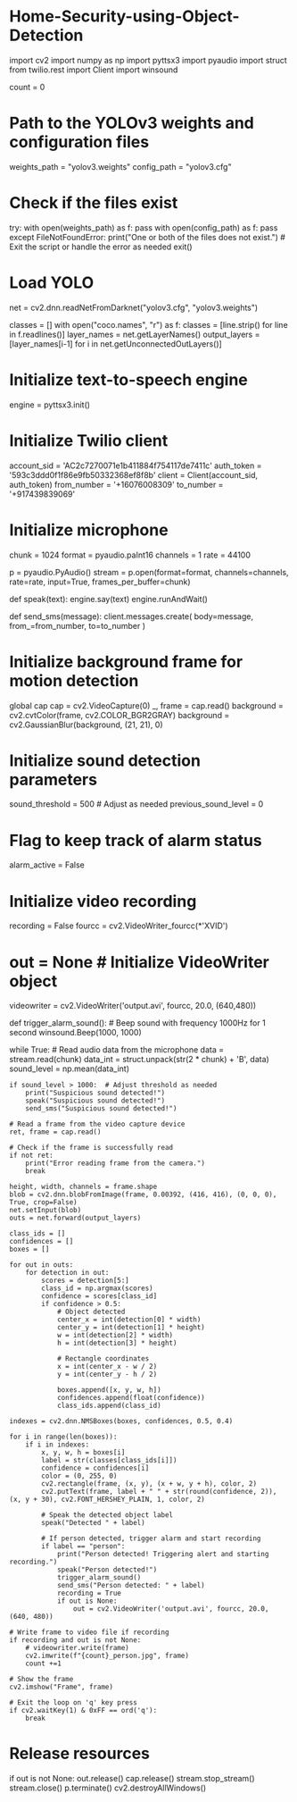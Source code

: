# Home-Security-using-Object-Detection
import cv2
import numpy as np
import pyttsx3
import pyaudio
import struct
from twilio.rest import Client
import winsound

count = 0

# Path to the YOLOv3 weights and configuration files
weights_path = "yolov3.weights"
config_path = "yolov3.cfg"

# Check if the files exist
try:
    with open(weights_path) as f:
        pass
    with open(config_path) as f:
        pass
except FileNotFoundError:
    print("One or both of the files does not exist.")
    # Exit the script or handle the error as needed
    exit()

# Load YOLO
net = cv2.dnn.readNetFromDarknet("yolov3.cfg", "yolov3.weights")

classes = []
with open("coco.names", "r") as f:
    classes = [line.strip() for line in f.readlines()]
layer_names = net.getLayerNames()
output_layers = [layer_names[i-1] for i in net.getUnconnectedOutLayers()]

# Initialize text-to-speech engine
engine = pyttsx3.init()

# Initialize Twilio client
account_sid = 'AC2c7270071e1b411884f754117de7411c'
auth_token = '593c3ddd0f1f86e9fb50332368ef8f8b'
client = Client(account_sid, auth_token)
from_number = '+16076008309'
to_number = '+917439839069'

# Initialize microphone
chunk = 1024
format = pyaudio.paInt16
channels = 1
rate = 44100

p = pyaudio.PyAudio()
stream = p.open(format=format,
                channels=channels,
                rate=rate,
                input=True,
                frames_per_buffer=chunk)

def speak(text):
    engine.say(text)
    engine.runAndWait()

def send_sms(message):
    client.messages.create(
        body=message,
        from_=from_number,
        to=to_number
    )

# Initialize background frame for motion detection
global cap
cap = cv2.VideoCapture(0)
_, frame = cap.read()
background = cv2.cvtColor(frame, cv2.COLOR_BGR2GRAY)
background = cv2.GaussianBlur(background, (21, 21), 0)

# Initialize sound detection parameters
sound_threshold = 500  # Adjust as needed
previous_sound_level = 0

# Flag to keep track of alarm status
alarm_active = False

# Initialize video recording
recording = False
fourcc = cv2.VideoWriter_fourcc(*'XVID')
# out = None  # Initialize VideoWriter object
videowriter = cv2.VideoWriter('output.avi', fourcc, 20.0, (640,480))

def trigger_alarm_sound():
    # Beep sound with frequency 1000Hz for 1 second
    winsound.Beep(1000, 1000)

while True:
    # Read audio data from the microphone
    data = stream.read(chunk)
    data_int = struct.unpack(str(2 * chunk) + 'B', data)
    sound_level = np.mean(data_int)

    if sound_level > 1000:  # Adjust threshold as needed
        print("Suspicious sound detected!")
        speak("Suspicious sound detected!")
        send_sms("Suspicious sound detected!")

    # Read a frame from the video capture device
    ret, frame = cap.read()

    # Check if the frame is successfully read
    if not ret:
        print("Error reading frame from the camera.")
        break

    height, width, channels = frame.shape
    blob = cv2.dnn.blobFromImage(frame, 0.00392, (416, 416), (0, 0, 0), True, crop=False)
    net.setInput(blob)
    outs = net.forward(output_layers)

    class_ids = []
    confidences = []
    boxes = []

    for out in outs:
        for detection in out:
            scores = detection[5:]
            class_id = np.argmax(scores)
            confidence = scores[class_id]
            if confidence > 0.5:
                # Object detected
                center_x = int(detection[0] * width)
                center_y = int(detection[1] * height)
                w = int(detection[2] * width)
                h = int(detection[3] * height)

                # Rectangle coordinates
                x = int(center_x - w / 2)
                y = int(center_y - h / 2)

                boxes.append([x, y, w, h])
                confidences.append(float(confidence))
                class_ids.append(class_id)

    indexes = cv2.dnn.NMSBoxes(boxes, confidences, 0.5, 0.4)

    for i in range(len(boxes)):
        if i in indexes:
            x, y, w, h = boxes[i]
            label = str(classes[class_ids[i]])
            confidence = confidences[i]
            color = (0, 255, 0)
            cv2.rectangle(frame, (x, y), (x + w, y + h), color, 2)
            cv2.putText(frame, label + " " + str(round(confidence, 2)), (x, y + 30), cv2.FONT_HERSHEY_PLAIN, 1, color, 2)

            # Speak the detected object label
            speak("Detected " + label)

            # If person detected, trigger alarm and start recording
            if label == "person":
                print("Person detected! Triggering alert and starting recording.")
                speak("Person detected!")
                trigger_alarm_sound()
                send_sms("Person detected: " + label)
                recording = True
                if out is None:
                    out = cv2.VideoWriter('output.avi', fourcc, 20.0, (640, 480))

    # Write frame to video file if recording
    if recording and out is not None:
        # videowriter.write(frame)
        cv2.imwrite(f"{count}_person.jpg", frame)
        count +=1

    # Show the frame
    cv2.imshow("Frame", frame)

    # Exit the loop on 'q' key press
    if cv2.waitKey(1) & 0xFF == ord('q'):
        break

# Release resources
if out is not None:
    out.release()
cap.release()
stream.stop_stream()
stream.close()
p.terminate()
cv2.destroyAllWindows()
